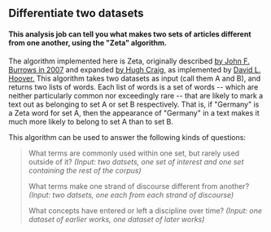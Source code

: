 ## Differentiate two datasets

#### This analysis job can tell you what makes two sets of articles different from one another, using the "Zeta" algorithm.

The algorithm implemented here is Zeta, originally described [by John F. Burrows in 2007](10.1093/llc/fqi067) and expanded [by Hugh Craig,](https://en.wikipedia.org/w/index.php?title=Special%3ABookSources&isbn=9780521516235) as implemented by [David L. Hoover.](https://files.nyu.edu/dh3/public/UsingtheCraigZetaSpreadsheet.html)  This algorithm takes two datasets as input (call them A and B), and returns two lists of words.  Each list of words is a set of words -- which are neither particularly common nor exceedingly rare -- that are likely to mark a text out as belonging to set A or set B respectively.  That is, if "Germany" is a Zeta word for set A, then the appearance of "Germany" in a text makes it much more likely to belong to set A than to set B.

This algorithm can be used to answer the following kinds of questions:

> What terms are commonly used within one set, but rarely used outside of it? *(Input: two datsets, one set of interest and one set containing the rest of the corpus)*
> 
> What terms make one strand of discourse different from another? *(Input: two datsets, one each from each strand of discourse)*
>
> What concepts have entered or left a discipline over time? *(Input: one dataset of earlier works, one dataset of later works)*

